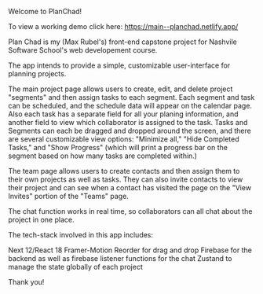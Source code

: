 Welcome to PlanChad!

To view a working demo click here: https://main--planchad.netlify.app/

Plan Chad is my (Max Rubel's) front-end capstone project for Nashvile Software School's web developement course.

The app intends to provide a simple, customizable user-interface for planning projects.

The main project page allows users to create, edit, and delete project "segments" and then assign tasks to each segment.  Each segment and task can be scheduled, and the schedule data will appear on the calendar page.  Also each task has a separate field for all your planing information, and another field to view which collaborator is assigned to the task.  Tasks and Segments can each be dragged and dropped around the screen, and there are several customizable view options: "Minimize all," "Hide Completed Tasks," and "Show Progress" (which will print a progress bar on the segment based on how many tasks are completed within.)

The team page allows users to create contacts and then assign them to their own projects as well as tasks. They can also invite contacts to view their project and can see when a contact has visited the page on the "View Invites" portion of the "Teams" page.

The chat function works in real time, so collaborators can all chat about the project in one place.

The tech-stack involved in this app includes:

Next 12/React 18
Framer-Motion Reorder for drag and drop
Firebase for the backend as well as firebase listener functions for the chat
Zustand to manage the state globally of each project

Thank you!